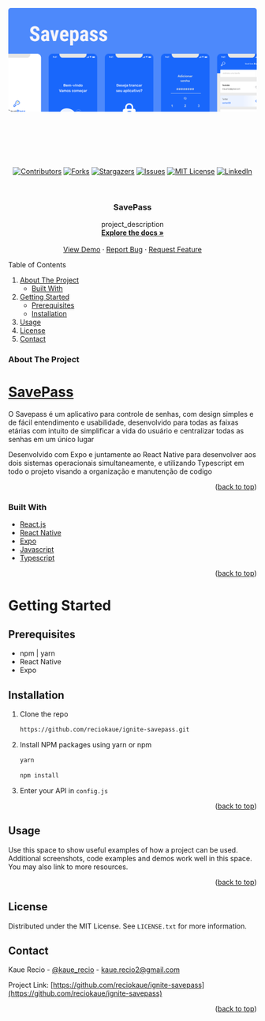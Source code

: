 
<div id="top">
  <a href="https://github.com/reciokaue/ignite-savepasse">
    <img src="./readme_images/Header.png" alt="Brief project design" style="object-fit: contain" width="100%" height="350px">
  </a>
</div>

<div align="center" style="padding-top: 25px">

  [![Contributors][contributors-shield]][contributors-url]
  [![Forks][forks-shield]][forks-url]
  [![Stargazers][stars-shield]][stars-url]
  [![Issues][issues-shield]][issues-url]
  [![MIT License][license-shield]][license-url]
  [![LinkedIn][linkedin-shield]][linkedin-url]
</div>

<br />
<div align="center">
<h3 align="center">SavePass</h3>

  <p align="center">
    project_description
    <br />
    <a href="https://github.com/reciokaue/ignite-savepass"><strong>Explore the docs »</strong></a>
    <br />
    <br />
    <a href="https://github.com/reciokaue/ignite-savepass">View Demo</a>
    ·
    <a href="https://github.com/reciokaue/ignite-savepass/issues">Report Bug</a>
    ·
    <a href="https://github.com/reciokaue/ignite-savepass/issues">Request Feature</a>
  </p>
</div>



<!-- TABLE OF CONTENTS -->
<!-- <details> -->
  <summary>Table of Contents</summary>
  <ol>
    <li>
      <a href="#about-the-project">About The Project</a>
      <ul>
        <li><a href="#built-with">Built With</a></li>
      </ul>
    </li>
    <li>
      <a href="#getting-started">Getting Started</a>
      <ul>
        <li><a href="#prerequisites">Prerequisites</a></li>
        <li><a href="#installation">Installation</a></li>
      </ul>
    </li>
    <li><a href="#usage">Usage</a></li>
    <!-- <li><a href="#roadmap">Roadmap</a></li> -->
    <!-- <li><a href="#contributing">Contributing</a></li> -->
    <li><a href="#license">License</a></li>
    <li><a href="#contact">Contact</a></li>
    <!-- <li><a href="#acknowledgments">Acknowledgments</a></li> -->
  </ol>
<!-- </details> -->



<!-- ABOUT THE PROJECT -->
### About The Project

# [SavePass](https://www.figma.com/file/8WbWCVM0LFHsgHRk3nmfbO/Savepass)

O Savepass é um aplicativo para controle de senhas, com design simples e de fácil entendimento e usabilidade, desenvolvido para todas as faixas etárias com intuito de simplificar a vida do usuário e centralizar todas as senhas em um único lugar

Desenvolvido com Expo e juntamente ao React Native para desenvolver aos dois sistemas operacionais simultaneamente, e utilizando Typescript em todo o projeto visando a organização e manutenção de codigo

<p align="right">(<a href="#top">back to top</a>)</p>



### Built With

* [React.js](https://reactjs.org/)
* [React Native](https://reactnative.dev)
* [Expo](https://docs.expo.dev)
* [Javascript](https://reactnative.dev)
* [Typescript](https://www.typescriptlang.org)

<p align="right">(<a href="#top">back to top</a>)</p>



<!-- GETTING STARTED -->
# Getting Started


## Prerequisites

* npm | yarn
* React Native 
* Expo

## Installation

1. Clone the repo
   ```sh
   https://github.com/reciokaue/ignite-savepass.git
   ```
2. Install NPM packages using yarn or npm

   ```js
   yarn
   ```
   ```sh
   npm install
   ```
3. Enter your API in `config.js`

<p align="right">(<a href="#top">back to top</a>)</p>



<!-- USAGE EXAMPLES -->
## Usage

Use this space to show useful examples of how a project can be used. Additional screenshots, code examples and demos work well in this space. You may also link to more resources.

<p align="right">(<a href="#top">back to top</a>)</p>



<!-- ROADMAP -->
<!-- ## Roadmap

- [] Feature 1
- [] Feature 2
- [] Feature 3
    - [] Nested Feature

See the [open issues](https://github.com/reciokaue/ignite-savepass/issues) for a full list of proposed features (and known issues).

<p align="right">(<a href="#top">back to top</a>)</p>
 -->


<!-- CONTRIBUTING -->
<!-- ## Contributing

Contributions are what make the open source community such an amazing place to learn, inspire, and create. Any contributions you make are **greatly appreciated**.

If you have a suggestion that would make this better, please fork the repo and create a pull request. You can also simply open an issue with the tag "enhancement".
Don't forget to give the project a star! Thanks again!

1. Fork the Project
2. Create your Feature Branch (`git checkout -b feature/AmazingFeature`)
3. Commit your Changes (`git commit -m 'Add some AmazingFeature'`)
4. Push to the Branch (`git push origin feature/AmazingFeature`)
5. Open a Pull Request

<p align="right">(<a href="#top">back to top</a>)</p> -->



<!-- LICENSE -->
## License

Distributed under the MIT License. See `LICENSE.txt` for more information.


<!-- CONTACT -->
## Contact

Kaue Recio - [@kaue_recio](https://twitter.com/kaue_recio) - kaue.recio2@gmail.com

Project Link: [https://github.com/reciokaue/ignite-savepass](https://github.com/reciokaue/ignite-savepass)

<p align="right">(<a href="#top">back to top</a>)</p>



<!-- ACKNOWLEDGMENTS -->
<!-- ## Acknowledgments

* []()
* []()
* []()

<p align="right">(<a href="#top">back to top</a>)</p> -->

<!-- MARKDOWN LINKS & IMAGES -->
<!-- https://www.markdownguide.org/basic-syntax/#reference-style-links -->
[contributors-shield]: https://img.shields.io/github/contributors/reciokaue/ignite-savepass.svg?style=for-the-badge
[contributors-url]: https://github.com/reciokaue/ignite-savepass/graphs/contributors
[forks-shield]: https://img.shields.io/github/forks/reciokaue/ignite-savepass.svg?style=for-the-badge
[forks-url]: https://github.com/reciokaue/ignite-savepass/network/members
[stars-shield]: https://img.shields.io/github/stars/reciokaue/ignite-savepass.svg?style=for-the-badge
[stars-url]: https://github.com/reciokaue/ignite-savepass/stargazers
[issues-shield]: https://img.shields.io/github/issues/reciokaue/ignite-savepass.svg?style=for-the-badge
[issues-url]: https://github.com/reciokaue/ignite-savepass/issues
[license-shield]: https://img.shields.io/github/license/reciokaue/ignite-savepass.svg?style=for-the-badge
[license-url]: https://github.com/reciokaue/ignite-savepass/blob/master/LICENSE
[linkedin-shield]: https://img.shields.io/badge/-LinkedIn-black.svg?style=for-the-badge&logo=linkedin&colorB=555
[linkedin-url]: https://www.linkedin.com/in/kaue-recio/
[product-screenshot]: images/screenshot.png